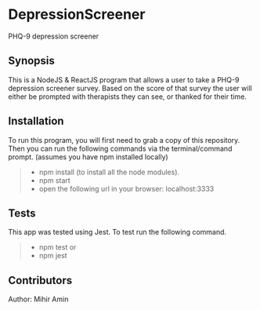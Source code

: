 # DepressionScreener
PHQ-9 depression screener

## Synopsis
This is a NodeJS & ReactJS program that allows a user to take a PHQ-9 depression screener survey. 
Based on the score of that survey the user will either be prompted with therapists they can see, 
or thanked for their time.

## Installation

To run this program, you will first need to grab a copy of this repository. Then you can run the
following commands via the terminal/command prompt. (assumes you have npm installed locally) 
>- npm install (to install all the node modules).
>- npm start
>- open the following url in your browser: localhost:3333

## Tests

This app was tested using Jest. To test run the following command.
>- npm test
or 
>- npm jest

## Contributors

Author: Mihir Amin
